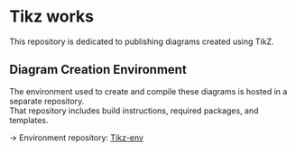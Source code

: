 # Tikz works

This repository is dedicated to publishing diagrams created using TikZ.  

## Diagram Creation Environment

The environment used to create and compile these diagrams is hosted in a separate repository.  
That repository includes build instructions, required packages, and templates.

→ Environment repository: [Tikz-env](https://github.com/kossyprg/tikz-env)  

